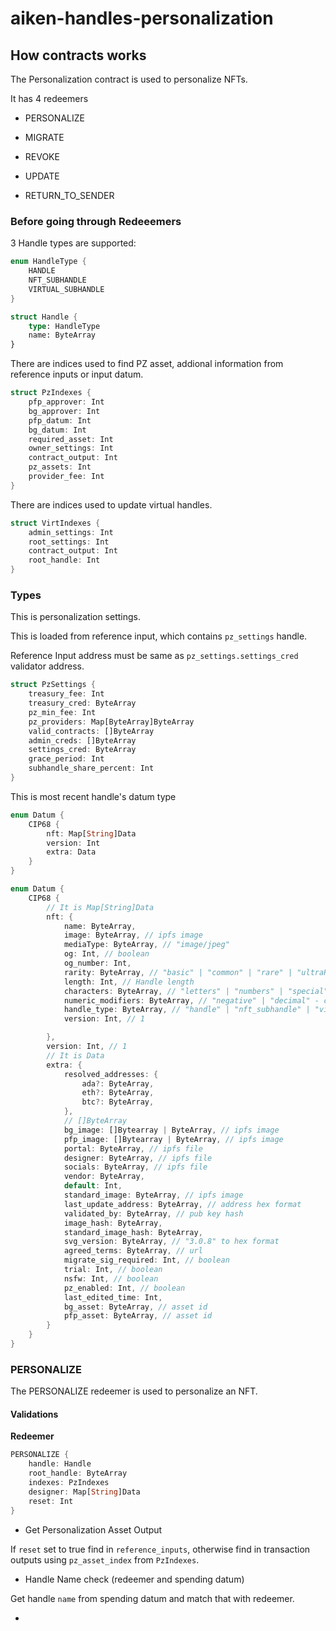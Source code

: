 # aiken-handles-personalization

## How contracts works

The Personalization contract is used to personalize NFTs.

It has 4 redeemers

- PERSONALIZE

- MIGRATE

- REVOKE

- UPDATE

- RETURN_TO_SENDER

### Before going through Redeeemers

3 Handle types are supported:

```rust
enum HandleType {
    HANDLE
    NFT_SUBHANDLE
    VIRTUAL_SUBHANDLE
}
```

```rust
struct Handle {
    type: HandleType
    name: ByteArray
}
```

There are indices used to find PZ asset, addional information from reference inputs or input datum.

```rust
struct PzIndexes {
    pfp_approver: Int
    bg_approver: Int
    pfp_datum: Int
    bg_datum: Int
    required_asset: Int
    owner_settings: Int
    contract_output: Int
    pz_assets: Int
    provider_fee: Int
}
```

There are indices used to update virtual handles.

```rust
struct VirtIndexes {
    admin_settings: Int
    root_settings: Int
    contract_output: Int
    root_handle: Int
}
```

### Types

This is personalization settings.

This is loaded from reference input, which contains `pz_settings` handle.

Reference Input address must be same as `pz_settings.settings_cred` validator address.

```rust
struct PzSettings {
    treasury_fee: Int
    treasury_cred: ByteArray
    pz_min_fee: Int
    pz_providers: Map[ByteArray]ByteArray
    valid_contracts: []ByteArray
    admin_creds: []ByteArray
    settings_cred: ByteArray
    grace_period: Int
    subhandle_share_percent: Int
}
```

This is most recent handle's datum type

```rust
enum Datum {
    CIP68 {
        nft: Map[String]Data
        version: Int
        extra: Data
    }
}

enum Datum {
    CIP68 {
        // It is Map[String]Data
        nft: {
            name: ByteArray,
            image: ByteArray, // ipfs image
            mediaType: ByteArray, // "image/jpeg"
            og: Int, // boolean
            og_number: Int,
            rarity: ByteArray, // "basic" | "common" | "rare" | "ultraRare",
            length: Int, // Handle length
            characters: ByteArray, // "letters" | "numbers" | "special" - combined with "," when multiple
            numeric_modifiers: ByteArray, // "negative" | "decimal" - combined with "," when multiple
            handle_type: ByteArray, // "handle" | "nft_subhandle" | "virtual_subhandle"
            version: Int, // 1

        },
        version: Int, // 1
        // It is Data
        extra: {
            resolved_addresses: {
                ada?: ByteArray,
                eth?: ByteArray,
                btc?: ByteArray,
            },
            // []ByteArray
            bg_image: []Bytearray | ByteArray, // ipfs image
            pfp_image: []Bytearray | ByteArray, // ipfs image
            portal: ByteArray, // ipfs file
            designer: ByteArray, // ipfs file
            socials: ByteArray, // ipfs file
            vendor: ByteArray,
            default: Int,
            standard_image: ByteArray, // ipfs image
            last_update_address: ByteArray, // address hex format
            validated_by: ByteArray, // pub key hash
            image_hash: ByteArray,
            standard_image_hash: ByteArray,
            svg_version: ByteArray, // "3.0.8" to hex format
            agreed_terms: ByteArray, // url
            migrate_sig_required: Int, // boolean
            trial: Int, // boolean
            nsfw: Int, // boolean
            pz_enabled: Int, // boolean
            last_edited_time: Int,
            bg_asset: ByteArray, // asset id
            pfp_asset: ByteArray, // asset id
        }
    }
}
```

### PERSONALIZE

The PERSONALIZE redeemer is used to personalize an NFT.

#### Validations

**Redeemer**

```rust
PERSONALIZE {
    handle: Handle
    root_handle: ByteArray
    indexes: PzIndexes
    designer: Map[String]Data
    reset: Int
}
```

- Get Personalization Asset Output

If `reset` set to true find in `reference_inputs`, otherwise find in transaction outputs using `pz_asset_index` from `PzIndexes`.

- Handle Name check (redeemer and spending datum)

Get handle `name` from spending datum and match that with redeemer.

-
